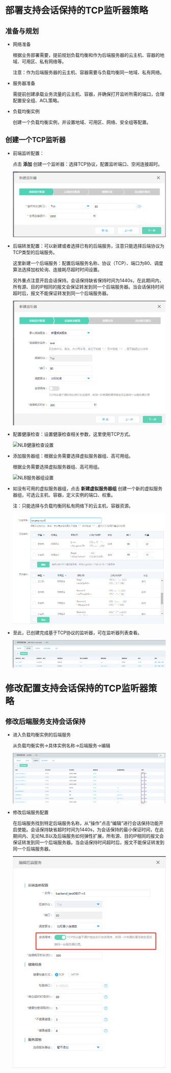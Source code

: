 # 部署支持会话保持的TCP监听器策略

## 准备与规划

- 网络准备

	根据业务部署需要，提前规划负载均衡和作为后端服务器的云主机、容器的地域、可用区、私有网络等。
	
	注意：作为后端服务器的云主机、容器需要与负载均衡同一地域、私有网络。

- 服务器准备

	需提前创建承载业务流量的云主机、容器，并确保打开监听所需的端口，合理配置安全组、ACL策略。

- 负载均衡实例

	创建一个负载均衡实例，并设置地域、可用区、网络、安全组等配置。

## 创建一个TCP监听器

- 前端监听配置：
	
	点击 **添加** 创建一个监听器：选择TCP协议，配置监听端口、空闲连接超时。

	![NLB前端监听设置](https://github.com/jdcloudcom/cn/blob/master/image/Networking/NLB/NLB-022.png)

- 后端转发配置：可以新建或者选择已有的后端服务，注意只能选择后端协议为TCP类型的后端服务。
	
	这里新建一个后端服务：配置后端服务名称、协议（TCP）、端口为80、调度算法选择加权轮询、连接耗尽超时时间设置。

    另外重点注意开启会话保持。会话保持缺省保持时间为1440s，在此期间内，所有源、目的IP相同的报文会保证转发到同一个后端服务器。当会话保持时间超时后，报文不能保证转发到同一个后端服务器。

	![NLB后端转发设置](https://github.com/jdcloudcom/cn/blob/master/image/Networking/NLB/NLB-023.png)

- 配置健康检查：设置健康检查相关参数，这里使用TCP方式。

	![NLB健康检查设置](https://github.com/jdcloudcom/cn/blob/master/image/Networking/NLB/NLB-024.png)

- 添加服务器组：根据业务需要选择虚拟服务器组、高可用组。

	根据业务需要选择虚拟服务器组、高可用组。

	![NLB服务器组设置](https://github.com/jdcloudcom/cn/blob/master/image/Networking/NLB/NLB-025.png)

- 如没有可用的虚拟服务器组，点击 **新建虚拟服务器组** 创建一个新的虚拟服务器组，可选云主机、容器，定义实例的端口、权重。
	
	注：只能选择与负载均衡同私有网络下的云主机、容器资源。

	![NLB虚拟服务器组设置](https://github.com/jdcloudcom/cn/blob/master/image/Networking/NLB/NLB-079.png)

- 至此，已创建完成基于TCP协议的监听器，可在监听器列表查看。

	![NLB监听器列表页](https://github.com/jdcloudcom/cn/blob/master/image/Networking/NLB/NLB-057.png)

# 修改配置支持会话保持的TCP监听器策略

## 修改后端服务支持会话保持

- 进入负载均衡实例的后端服务

	从负载均衡实例->具体实例名称->后端服务->编辑
   
     ![NLB后端服务编辑](https://github.com/jdcloudcom/cn/blob/master/image/Networking/NLB/NLB-BackEditEntrance.png)

- 修改后端服务配置

	在后端服务找到特定后端服务名称，从“操作”点击“编辑”进行会话保持功能开启使能。会话保持缺省超时时间为1440s，为会话保持的最小保证时间，在此期间内、无论NLB以及后端服务如何弹性扩展，所有源、目的IP相同的报文会保证转发到同一个后端服务器。当会话保持时间超时后，报文不能保证转发到同一个后端服务器。

   ![NLB会话保持修改](https://github.com/jdcloudcom/cn/blob/master/image/Networking/NLB/NLB-BackSessionSticky.png)


